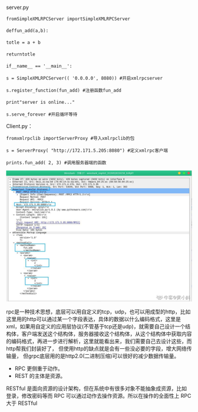 server.py

```
fromSimpleXMLRPCServer importSimpleXMLRPCServer

deffun_add(a,b):

totle = a + b

returntotle

if__name__ == '__main__':

s = SimpleXMLRPCServer(( '0.0.0.0', 8080)) #开启xmlrpcserver

s.register_function(fun_add) #注册函数fun_add

print"server is online..."

s.serve_forever #开启循环等待
```

Client.py：

```
fromxmlrpclib importServerProxy #导入xmlrpclib的包

s = ServerProxy( "http://172.171.5.205:8080") #定义xmlrpc客户端

prints.fun_add( 2, 3) #调用服务器端的函数
```

![](..\pic\3539721_1585311937406_093a2963d526451f977f8437bdd8b789.jpeg)



rpc是一种技术思想，底层可以用自定义的tcp，udp，也可以用成型的http，比如这里用的http可以通过某一个字段表达，具体的数据以什么编码格式，这里是xml，如果用自定义的应用层协议(不管基于tcp还是udp)，就需要自己设计一个结构体，客户端发送这个结构体，服务器接收这个结构体，从这个结构体中获取内容的编码格式，再进一步进行解析，这里就能看出来，我们需要自己去设计这些，而http帮我们封装好了， 但使用http的缺点就是会有一些没必要的字段，增大网络传输量， 但grpc底层用的是http2.0(二进制压缩)可以很好的减少数据传输量。



- RPC 更侧重于动作。
- REST 的主体是资源。

RESTful 是面向资源的设计架构，但在系统中有很多对象不能抽象成资源，比如登录，修改密码等而 RPC 可以通过动作去操作资源。所以在操作的全面性上 RPC 大于 RESTful